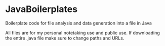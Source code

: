 # JavaBoilerplates
Boilerplate code for file analysis and data generation into a file in Java

All files are for my personal notetaking use and public use. If downloading the entire .java file make sure to change paths and URLs.
